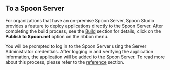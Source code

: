## To a Spoon Server

For organizations that have an on-premise Spoon Server, Spoon Studio provides a feature to deploy applications directly to the Spoon Server. After completing the build process, see the [Build](/docs/building/working-with-the-ide) section for details, click on the **Publish to Spoon.net** option on the ribbon menu.

You will be prompted to log in to the Spoon Server using the Server Administrator credentials. After logging in and verifying the application information, the application will be added to the Spoon Server. To read more about this process, please refer to the [reference](/docs/reference) section.

